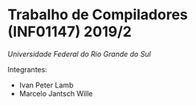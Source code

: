 # Trabalho de Compiladores (INF01147) 2019/2
<i>Universidade Federal do Rio Grande do Sul</i>

Integrantes:
<ul>
    <li>Ivan Peter Lamb</li>
    <li>Marcelo Jantsch Wille</li>
</ul>
